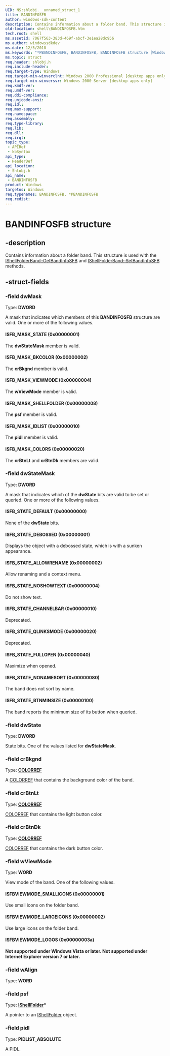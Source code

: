 ```yaml
---
UID: NS:shlobj.__unnamed_struct_1
title: BANDINFOSFB
author: windows-sdk-content
description: Contains information about a folder band. This structure is used with the IShellFolderBand::GetBandInfoSFB and IShellFolderBand::SetBandInfoSFB methods.
old-location: shell\BANDINFOSFB.htm
tech.root: shell
ms.assetid: 7067f563-383d-469f-abcf-3e1ea28dc956
ms.author: windowssdkdev
ms.date: 12/5/2018
ms.keywords: "*PBANDINFOSFB, BANDINFOSFB, BANDINFOSFB structure [Windows Shell], ISFBVIEWMODE_LARGEICONS, ISFBVIEWMODE_LOGOS, ISFBVIEWMODE_SMALLICONS, ISFB_MASK_BKCOLOR, ISFB_MASK_COLORS, ISFB_MASK_IDLIST, ISFB_MASK_SHELLFOLDER, ISFB_MASK_STATE, ISFB_MASK_VIEWMODE, ISFB_STATE_ALLOWRENAME, ISFB_STATE_BTNMINSIZE, ISFB_STATE_CHANNELBAR, ISFB_STATE_DEBOSSED, ISFB_STATE_DEFAULT, ISFB_STATE_FULLOPEN, ISFB_STATE_NONAMESORT, ISFB_STATE_NOSHOWTEXT, ISFB_STATE_QLINKSMODE, PBANDINFOSFB, PBANDINFOSFB structure pointer [Windows Shell], _win32_BANDINFOSFB, shell.BANDINFOSFB, shlobj/BANDINFOSFB, shlobj/PBANDINFOSFB"
ms.topic: struct
req.header: shlobj.h
req.include-header: 
req.target-type: Windows
req.target-min-winverclnt: Windows 2000 Professional [desktop apps only]
req.target-min-winversvr: Windows 2000 Server [desktop apps only]
req.kmdf-ver: 
req.umdf-ver: 
req.ddi-compliance: 
req.unicode-ansi: 
req.idl: 
req.max-support: 
req.namespace: 
req.assembly: 
req.type-library: 
req.lib: 
req.dll: 
req.irql: 
topic_type:
 - APIRef
 - kbSyntax
api_type:
 - HeaderDef
api_location:
 - Shlobj.h
api_name:
 - BANDINFOSFB
product: Windows
targetos: Windows
req.typenames: BANDINFOSFB, *PBANDINFOSFB
req.redist: 
---
```


# BANDINFOSFB structure


## -description


Contains information about a folder band. This structure is used with the <a href="https://msdn.microsoft.com/7a42ba12-987a-4b43-9d95-085a5e896245">IShellFolderBand::GetBandInfoSFB</a> and <a href="https://msdn.microsoft.com/6b1a219f-60a3-4073-8293-2e9e1c6459d9">IShellFolderBand::SetBandInfoSFB</a> methods.


## -struct-fields




### -field dwMask

Type: <b>DWORD</b>

A mask that indicates which members of this <b>BANDINFOSFB</b> structure are valid.  One or more of the following values.



#### ISFB_MASK_STATE (0x00000001)

The <b>dwStateMask</b> member is valid.



#### ISFB_MASK_BKCOLOR (0x00000002)

The <b>crBkgnd</b> member is valid.



#### ISFB_MASK_VIEWMODE (0x00000004)

The <b>wViewMode</b> member is valid.



#### ISFB_MASK_SHELLFOLDER (0x00000008)

The <b>psf</b> member is valid.



#### ISFB_MASK_IDLIST (0x00000010)

The <b>pidl</b> member is valid.



#### ISFB_MASK_COLORS (0x00000020)

The <b>crBtnLt</b> and <b>crBtnDk</b> members are valid.


### -field dwStateMask

Type: <b>DWORD</b>

A mask that indicates which of the <b>dwState</b> bits are valid to be set or queried. One or more of the following values.



#### ISFB_STATE_DEFAULT (0x00000000)

None of the <b>dwState</b> bits.



#### ISFB_STATE_DEBOSSED (0x00000001)

Displays the object with a debossed state, which is with a sunken appearance.



#### ISFB_STATE_ALLOWRENAME (0x00000002)

Allow renaming and a context menu.



#### ISFB_STATE_NOSHOWTEXT (0x00000004)

Do not show text.



#### ISFB_STATE_CHANNELBAR (0x00000010)

Deprecated.



#### ISFB_STATE_QLINKSMODE (0x00000020)

Deprecated.



#### ISFB_STATE_FULLOPEN (0x00000040)

Maximize when opened.



#### ISFB_STATE_NONAMESORT (0x00000080)

The band does not sort by name.



#### ISFB_STATE_BTNMINSIZE (0x00000100)

The band reports the minimum size of its button when queried.


### -field dwState

Type: <b>DWORD</b>

State bits. One of the values listed for <b>dwStateMask</b>.


### -field crBkgnd

Type: <b><a href="https://msdn.microsoft.com/b87d3de2-7a13-44ef-8253-c6851a75fa54">COLORREF</a></b>

A <a href="https://msdn.microsoft.com/b87d3de2-7a13-44ef-8253-c6851a75fa54">COLORREF</a> that contains the background color of the band.


### -field crBtnLt

Type: <b><a href="https://msdn.microsoft.com/b87d3de2-7a13-44ef-8253-c6851a75fa54">COLORREF</a></b>


<a href="https://msdn.microsoft.com/b87d3de2-7a13-44ef-8253-c6851a75fa54">COLORREF</a> that contains the light button color.


### -field crBtnDk

Type: <b><a href="https://msdn.microsoft.com/b87d3de2-7a13-44ef-8253-c6851a75fa54">COLORREF</a></b>


<a href="https://msdn.microsoft.com/b87d3de2-7a13-44ef-8253-c6851a75fa54">COLORREF</a> that contains the dark button color.


### -field wViewMode

Type: <b>WORD</b>

View mode of the band. One of the following values.



#### ISFBVIEWMODE_SMALLICONS (0x00000001)

Use small icons on the folder band.



#### ISFBVIEWMODE_LARGEICONS (0x00000002)

Use large icons on the folder band.



#### ISFBVIEWMODE_LOGOS (0x00000003a)

<b>Not supported under Windows Vista or later. Not supported under Internet Explorer version 7 or later.</b>


### -field wAlign

Type: <b>WORD</b>


### -field psf

Type: <b><a href="https://msdn.microsoft.com/35190a72-298b-4554-b924-e1357b583a99">IShellFolder</a>*</b>

A pointer to an <a href="https://msdn.microsoft.com/35190a72-298b-4554-b924-e1357b583a99">IShellFolder</a> object.


### -field pidl

Type: <b>PIDLIST_ABSOLUTE</b>

A PIDL.
        


